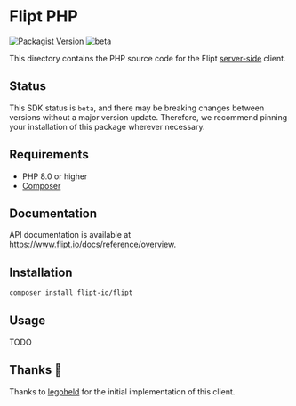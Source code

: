# Flipt PHP

[![Packagist Version](https://img.shields.io/packagist/v/flipt-io/flipt)](https://packagist.org/packages/flipt-io/flipt)
![beta](https://img.shields.io/badge/status-beta-yellow)

This directory contains the PHP source code for the Flipt [server-side](https://www.flipt.io/docs/integration/server/rest) client.

## Status

This SDK status is `beta`, and there may be breaking changes between versions without a major version update. Therefore, we recommend pinning your installation of this package wherever necessary.

## Requirements

- PHP 8.0 or higher
- [Composer](https://getcomposer.org/)

## Documentation

API documentation is available at <https://www.flipt.io/docs/reference/overview>.

## Installation

```Bash
composer install flipt-io/flipt
```

## Usage

TODO

## Thanks :tada:

Thanks to [legoheld](https://github.com/legoheld) for the initial implementation of this client.
